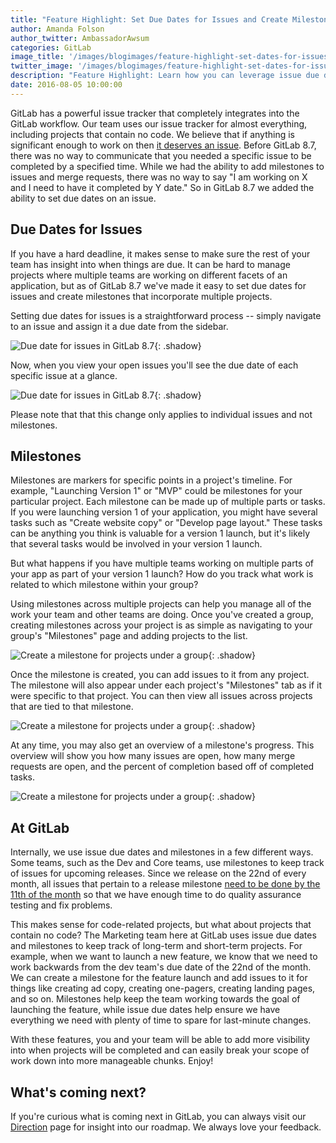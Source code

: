 ```yaml
---
title: "Feature Highlight: Set Due Dates for Issues and Create Milestones"
author: Amanda Folson
author_twitter: AmbassadorAwsum
categories: GitLab
image_title: '/images/blogimages/feature-highlight-set-dates-for-issues/gitlab-milestones-cover.png'
twitter_image: '/images/blogimages/feature-highlight-set-dates-for-issues/gitlab-milestones-cover.png'
description: "Feature Highlight: Learn how you can leverage issue due dates and milestones to help manage your projects with GitLab."
date: 2016-08-05 10:00:00
---
```


GitLab has a powerful issue tracker that completely integrates into the GitLab workflow. Our team uses our issue tracker for almost everything, including projects that contain no code. We believe that if anything is significant enough to work on then [it deserves an issue](/handbook/#gitlab-workflow). Before GitLab 8.7, there was no way to communicate that you needed a specific issue to be completed by a specified time. While we had the ability to add milestones to issues and merge requests, there was no way to say "I am working on X and I need to have it completed by Y date." So in GitLab 8.7 we added the ability to set due dates on an issue.

<!-- more -->

## Due Dates for Issues

If you have a hard deadline, it makes sense to make sure the rest of your team 
has insight into when things are due. It can be hard to manage projects where multiple teams are working on different facets of an application, but as of GitLab 8.7 we've made it easy to set due dates for issues and create milestones that incorporate multiple projects.

Setting due dates for issues is a straightforward process -- simply navigate 
to an issue and assign it a due date from the sidebar.

![Due date for issues in GitLab 8.7](/images/blogimages/feature-highlight-set-dates-for-issues/gitlab-issue-due-date.png){: .shadow}

Now, when you view your open issues you'll see the due date of each specific 
issue at a glance.

![Due date for issues in GitLab 8.7](/images/blogimages/feature-highlight-set-dates-for-issues/gitlab-issue-overview-with-due-dates.png){: .shadow}

Please note that that this change only applies to individual issues and not 
milestones.

## Milestones

Milestones are markers for specific points in a project's timeline. For example, "Launching Version 1" or "MVP" could be milestones for your particular project. Each milestone can be made up of multiple parts or tasks. If you were launching version 1 of your application, you might have several tasks such as "Create website copy" or "Develop page layout." These tasks can be anything you think is valuable for a version 1 launch, but it's likely that several tasks would be involved in your version 1 launch.

But what happens if you have multiple teams working on multiple parts of your app as part of your version 1 launch? How do you track what work is related to which milestone within your group?

Using milestones across multiple projects can help you manage all of the work your team and other teams are doing. Once you've created a group, creating milestones across your project is as simple as navigating to your group's "Milestones" page and adding projects to the list.

![Create a milestone for projects under a group](/images/blogimages/feature-highlight-set-dates-for-issues/gitlab-create-milestone.png){: .shadow}

Once the milestone is created, you can add issues to it from any project. The milestone will also appear under each project's "Milestones" tab as if it were specific to that project. You can then view all issues across projects that are tied to that milestone.

![Create a milestone for projects under a group](/images/blogimages/feature-highlight-set-dates-for-issues/gitlab-issues-for-milestone.png){: .shadow}

At any time, you may also get an overview of a milestone's progress. This overview will show you how many issues are open, how many merge requests are open, and the percent of completion based off of completed tasks.

![Create a milestone for projects under a group](/images/blogimages/feature-highlight-set-dates-for-issues/gitlab-ce-milestones.png){: .shadow}

## At GitLab

Internally, we use issue due dates and milestones in a few different ways. Some teams, such as the Dev and Core teams, use milestones to keep track of issues for upcoming releases. Since we release on the 22nd of every month, all issues that pertain to a release milestone [need to be done by the 11th of the month](https://gitlab.com/gitlab-org/gitlab-ce/issues/20497) so that we have enough time to do quality assurance testing and fix problems.

This makes sense for code-related projects, but what about projects that contain no code? The Marketing team here at GitLab uses issue due dates and milestones to keep track of long-term and short-term projects. For example, when we want to launch a new feature, we know that we need to work backwards from the dev team's due date of the 22nd of the month. We can create a milestone for the feature launch and add issues to it for things like creating ad copy, creating one-pagers, creating landing pages, and so on. Milestones help keep the team working towards the goal of launching the feature, while issue due dates help ensure we have everything we need with plenty of time to spare for last-minute changes.

With these features, you and your team will be able to add more visibility into when projects will be completed and can easily break your scope of work down into more manageable chunks. Enjoy!

## What's coming next?

If you're curious what is coming next in GitLab, you can always visit our
[Direction](https://about.gitlab.com/direction/) page for insight into our
roadmap. We always love your feedback.
